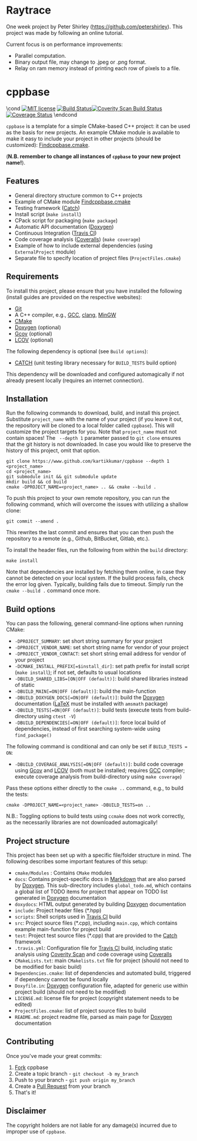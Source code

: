 # Raytrace
One week project by Peter Shirley (https://github.com/petershirley).
This project was made by following an online tutorial.

Current focus is on performance improvements:
- Parallel computation.
- Binary output file, may change to .jpeg or .png format.
- Relay on ram memory instead of printing each row of pixels to a file.

cppbase
===

\cond [![MIT license](http://img.shields.io/badge/license-MIT-brightgreen.svg)](http://opensource.org/licenses/MIT) [![Build Status](https://travis-ci.org/kartikkumar/cppbase.svg?branch=master)](https://travis-ci.org/kartikkumar/cppbase)[![Coverity Scan Build Status](https://scan.coverity.com/projects/3686/badge.svg)](https://scan.coverity.com/projects/3686) [![Coverage Status](https://coveralls.io/repos/github/kartikkumar/cppbase/badge.svg?branch=master)](https://coveralls.io/github/kartikkumar/cppbase?branch=master) \endcond

`cppbase` is a template for a simple CMake-based C++ project: it can be used as the basis for new projects. An example CMake module is available to make it easy to include your project in other projects (should be customized): [Findcppbase.cmake](https://github.com/openastro/cmake-modules/blob/master/Modules/Findcppbase.cmake).

(**N.B. remember to change all instances of `cppbase` to your new project name!**).

Features
------

  - General directory structure common to C++ projects
  - Example of CMake module [Findcppbase.cmake](https://github.com/openastro/cmake-modules/blob/master/Modules/Findcppbase.cmake)
  - Testing framework ([Catch](https://www.github.com/philsquared/Catch "Catch Github repository"))
  - Install script (`make install`)
  - CPack script for packaging (`make package`)
  - Automatic API documentation ([Doxygen](http://www.doxygen.org "Doxygen homepage"))
  - Continuous Integration ([Travis CI](https://travis-ci.org/ "Travis CI homepage"))
  - Code coverage analysis ([Coveralls](https://coveralls.io "Coveralls.io homepage")) (`make coverage`)
  - Example of how to include external dependencies (using `ExternalProject` module)
  - Separate file to specify location of project files (`ProjectFiles.cmake`)

Requirements
------

To install this project, please ensure that you have installed the following (install guides are provided on the respective websites):

  - [Git](http://git-scm.com)
  - A C++ compiler, e.g., [GCC](https://gcc.gnu.org/), [clang](http://clang.llvm.org/), [MinGW](http://www.mingw.org/)
  - [CMake](http://www.cmake.org "CMake homepage")
  - [Doxygen](http://www.doxygen.org "Doxygen homepage") (optional)
  - [Gcov](https://gcc.gnu.org/onlinedocs/gcc/Gcov.html) (optional)
  - [LCOV](http://ltp.sourceforge.net/coverage/lcov.php) (optional)

The following dependency is optional (see `Build options`):

  - [CATCH](https://www.github.com/philsquared/Catch) (unit testing library necessary for `BUILD_TESTS` build option)

This dependency will be downloaded and configured automagically if not already present locally (requires an internet connection).

Installation
------

Run the following commands to download, build, and install this project. Substitute `project_name` with the name of your project (if you leave it out, the repository will be cloned to a local folder called `cppbase`). This will customize the project targets for you. Note that `project_name` must not contain spaces! The ` --depth 1` parameter passed to `git clone` ensures that the git history is not downloaded. In case you would like to preserve the history of this project, omit that option.

    git clone https://www.github.com/kartikkumar/cppbase --depth 1 <project_name>
    cd <project_name>
    git submodule init && git submodule update
    mkdir build && cd build
    cmake -DPROJECT_NAME=<project_name> .. && cmake --build .

To push this project to your own remote repository, you can run the following command, which will overcome the issues with utilizing a shallow clone:

    git commit --amend .

This rewrites the last commit and ensures that you can then push the repository to a remote (e.g., Github, BitBucket, Gitlab, etc.).

To install the header files, run the following from within the `build` directory:

    make install

Note that dependencies are installed by fetching them online, in case they cannot be detected on your local system. If the build process fails, check the error log given. Typically, building fails due to timeout. Simply run the `cmake --build .` command once more.

Build options
-------------

You can pass the following, general command-line options when running CMake:

  - `-DPROJECT_SUMMARY`: set short string summary for your project
  - `-DPROJECT_VENDOR_NAME`: set short string name for vendor of your project
  - `-DPROJECT_VENDOR_CONTACT`: set short string email address for vendor of your project
  - `-DCMAKE_INSTALL_PREFIX[=$install_dir]`: set path prefix for install script (`make install`); if not set, defaults to usual locations
  - `-DBUILD_SHARED_LIBS=[ON|OFF (default)]`: build shared libraries instead of static
  - `-DBUILD_MAIN[=ON|OFF (default)]`: build the main-function
  - `-DBUILD_DOXYGEN_DOCS[=ON|OFF (default)]`: build the [Doxygen](http://www.doxygen.org "Doxygen homepage") documentation ([LaTeX](http://www.latex-project.org/) must be installed with `amsmath` package)
  - `-DBUILD_TESTS[=ON|OFF (default)]`: build tests (execute tests from build-directory using `ctest -V`)
  - `-DBUILD_DEPENDENCIES[=ON|OFF (default)]`: force local build of dependencies, instead of first searching system-wide using `find_package()`

The following command is conditional and can only be set if `BUILD_TESTS = ON`:

 - `-DBUILD_COVERAGE_ANALYSIS[=ON|OFF (default)]`: build code coverage using [Gcov](https://gcc.gnu.org/onlinedocs/gcc/Gcov.html) and [LCOV](http://ltp.sourceforge.net/coverage/lcov.php) (both must be installed; requires [GCC](https://gcc.gnu.org/) compiler; execute coverage analysis from build-directory using `make coverage`)

Pass these options either directly to the `cmake ..` command, e.g., to build the tests:

    cmake -DPROJECT_NAME=<project_name> -DBUILD_TESTS=on ..

N.B.: Toggling options to build tests using `ccmake` does not work correctly, as the necessarily libraries are not downloaded automagically!

Project structure
-------------

This project has been set up with a specific file/folder structure in mind. The following describes some important features of this setup:

  - `cmake/Modules` : Contains `CMake` modules
  - `docs`: Contains project-specific docs in [Markdown](https://help.github.com/articles/github-flavored-markdown/ "GitHub Flavored Markdown") that are also parsed by [Doxygen](http://www.doxygen.org "Doxygen homepage"). This sub-directory includes `global_todo.md`, which contains a global list of TODO items for project that appear on TODO list generated in [Doxygen](http://www.doxygen.org "Doxygen homepage") documentation
  - `doxydocs`: HTML output generated by building [Doxygen](http://www.doxygen.org "Doxygen homepage") documentation
  - `include`: Project header files (*.hpp)
  - `scripts`: Shell scripts used in [Travis CI](https://travis-ci.org/ "Travis CI homepage") build
  - `src`: Project source files (*.cpp), including `main.cpp`, which contains example main-function for project build
  - `test`: Project test source files (*.cpp) that are provided to the [Catch](https://www.github.com/philsquared/Catch "Catch Github repository") framework
  - `.travis.yml`: Configuration file for [Travis CI](https://travis-ci.org/ "Travis CI homepage") build, including static analysis using [Coverity Scan](https://scan.coverity.com/ "Coverity Scan homepage") and code coverage using [Coveralls](https://coveralls.io "Coveralls.io homepage")
  - `CMakeLists.txt`: main `CMakelists.txt` file for project (should not need to be modified for basic build)
  - `Dependencies.cmake`: list of dependencies and automated build, triggered if dependency cannot be found locally
  - `Doxyfile.in`: [Doxygen](http://www.doxygen.org "Doxygen homepage") configuration file, adapted for generic use within project build (should not need to be modified)
  - `LICENSE.md`: license file for project (copyright statement needs to be edited)
  - `ProjectFiles.cmake`: list of project source files to build
  - `README.md`: project readme file, parsed as main page for [Doxygen](http://www.doxygen.org "Doxygen homepage") documentation

Contributing
------------

Once you've made your great commits:

  1. [Fork](https://github.com/kartikkumar/cppbase/fork) cppbase
  2. Create a topic branch - `git checkout -b my_branch`
  3. Push to your branch - `git push origin my_branch`
  4. Create a [Pull Request](http://help.github.com/pull-requests/) from your branch
  5. That's it!

Disclaimer
------

The copyright holders are not liable for any damage(s) incurred due to improper use of `cppbase`.
